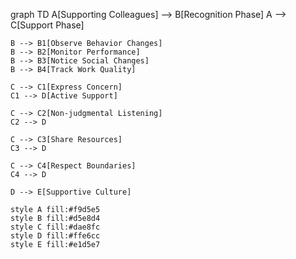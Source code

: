 graph TD
    A[Supporting Colleagues] --> B[Recognition Phase]
    A --> C[Support Phase]
    
    B --> B1[Observe Behavior Changes]
    B --> B2[Monitor Performance]
    B --> B3[Notice Social Changes]
    B --> B4[Track Work Quality]
    
    C --> C1[Express Concern]
    C1 --> D[Active Support]
    
    C --> C2[Non-judgmental Listening]
    C2 --> D
    
    C --> C3[Share Resources]
    C3 --> D
    
    C --> C4[Respect Boundaries]
    C4 --> D
    
    D --> E[Supportive Culture]
    
    style A fill:#f9d5e5
    style B fill:#d5e8d4
    style C fill:#dae8fc
    style D fill:#ffe6cc
    style E fill:#e1d5e7
